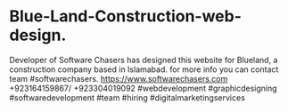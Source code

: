 # Blue-Land-Construction-web-design.
Developer of Software Chasers has designed this website for Blueland, a construction company based in Islamabad.  for more info you can contact team #softwarechasers. https://www.softwarechasers.com +923164159867/ +923304019092 #webdevelopment #graphicdesigning #softwaredevelopment #team #hiring #digitalmarketingservices
